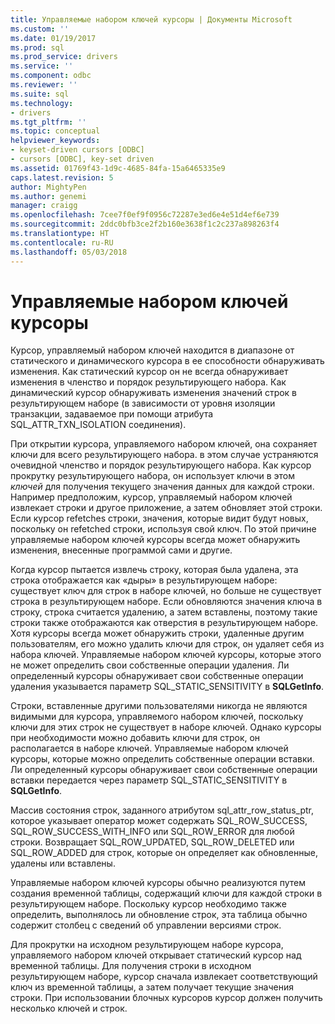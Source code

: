 ```yaml
---
title: Управляемые набором ключей курсоры | Документы Microsoft
ms.custom: ''
ms.date: 01/19/2017
ms.prod: sql
ms.prod_service: drivers
ms.service: ''
ms.component: odbc
ms.reviewer: ''
ms.suite: sql
ms.technology:
- drivers
ms.tgt_pltfrm: ''
ms.topic: conceptual
helpviewer_keywords:
- keyset-driven cursors [ODBC]
- cursors [ODBC], key-set driven
ms.assetid: 01769f43-1d9c-4685-84fa-15a6465335e9
caps.latest.revision: 5
author: MightyPen
ms.author: genemi
manager: craigg
ms.openlocfilehash: 7cee7f0ef9f0956c72287e3ed6e4e51d4ef6e739
ms.sourcegitcommit: 2ddc0bfb3ce2f2b160e3638f1c2c237a898263f4
ms.translationtype: HT
ms.contentlocale: ru-RU
ms.lasthandoff: 05/03/2018
---
```

# <a name="keyset-driven-cursors"></a>Управляемые набором ключей курсоры
Курсор, управляемый набором ключей находится в диапазоне от статического и динамического курсора в ее способности обнаруживать изменения. Как статический курсор он не всегда обнаруживает изменения в членство и порядок результирующего набора. Как динамический курсор обнаруживать изменения значений строк в результирующем наборе (в зависимости от уровня изоляции транзакции, задаваемое при помощи атрибута SQL_ATTR_TXN_ISOLATION соединения).  
  
 При открытии курсора, управляемого набором ключей, она сохраняет ключи для всего результирующего набора. в этом случае устраняются очевидной членство и порядок результирующего набора. Как курсор прокрутку результирующего набора, он использует ключи в этом *ключей* для получения текущего значения данных для каждой строки. Например предположим, курсор, управляемый набором ключей извлекает строки и другое приложение, а затем обновляет этой строки. Если курсор refetches строки, значения, которые видит будут новых, поскольку он refetched строки, используя свой ключ. По этой причине управляемые набором ключей курсоры всегда может обнаружить изменения, внесенные программой сами и другие.  
  
 Когда курсор пытается извлечь строку, которая была удалена, эта строка отображается как «дыры» в результирующем наборе: существует ключ для строк в наборе ключей, но больше не существует строка в результирующем наборе. Если обновляются значения ключа в строку, строка считается удалению, а затем вставлены, поэтому такие строки также отображаются как отверстия в результирующем наборе. Хотя курсоры всегда может обнаружить строки, удаленные другим пользователям, его можно удалить ключи для строк, он удаляет себя из набора ключей. Управляемые набором ключей курсоры, которые этого не может определить свои собственные операции удаления. Ли определенный курсоры обнаруживает свои собственные операции удаления указывается параметр SQL_STATIC_SENSITIVITY в **SQLGetInfo**.  
  
 Строки, вставленные другими пользователями никогда не являются видимыми для курсора, управляемого набором ключей, поскольку ключи для этих строк не существует в наборе ключей. Однако курсоры при необходимости можно добавить ключи для строк, он располагается в наборе ключей. Управляемые набором ключей курсоры, которые можно определить собственные операции вставки. Ли определенный курсоры обнаруживает свои собственные операции вставки передается через параметр SQL_STATIC_SENSITIVITY в **SQLGetInfo**.  
  
 Массив состояния строк, заданного атрибутом sql_attr_row_status_ptr, которое указывает оператор может содержать SQL_ROW_SUCCESS, SQL_ROW_SUCCESS_WITH_INFO или SQL_ROW_ERROR для любой строки. Возвращает SQL_ROW_UPDATED, SQL_ROW_DELETED или SQL_ROW_ADDED для строк, которые он определяет как обновленные, удалены или вставлены.  
  
 Управляемые набором ключей курсоры обычно реализуются путем создания временной таблицы, содержащий ключи для каждой строки в результирующем наборе. Поскольку курсор необходимо также определить, выполнялось ли обновление строк, эта таблица обычно содержит столбец с сведений об управлении версиями строк.  
  
 Для прокрутки на исходном результирующем наборе курсора, управляемого набором ключей открывает статический курсор над временной таблицы. Для получения строки в исходном результирующем наборе, курсор сначала извлекает соответствующий ключ из временной таблицы, а затем получает текущие значения строки. При использовании блочных курсоров курсор должен получить несколько ключей и строк.
